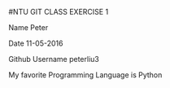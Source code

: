 #NTU GIT CLASS EXERCISE 1

Name
Peter


Date
11-05-2016


Github Username
peterliu3		


My favorite Programming Language is 
Python